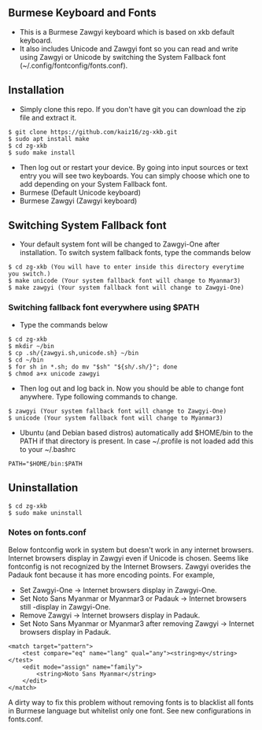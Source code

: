 ## Burmese Keyboard and Fonts

- This is a Burmese Zawgyi keyboard which is based on xkb default keyboard. 
- It also includes Unicode and Zawgyi font so you can read and write using Zawgyi or Unicode by switching the System Fallback font (~/.config/fontconfig/fonts.conf).

## Installation

- Simply clone this repo. If you don't have git you can download the zip file and extract it.
```
$ git clone https://github.com/kaiz16/zg-xkb.git
$ sudo apt install make
$ cd zg-xkb
$ sudo make install
```
- Then log out or restart your device. By going into input sources or text entry you will see two keyboards. You can simply choose which one to add depending on your System Fallback font. 
- Burmese (Default Unicode keyboard) 
- Burmese Zawgyi (Zawgyi keyboard) 

## Switching System Fallback font

- Your default system font will be changed to Zawgyi-One after installation. To switch system fallback fonts, type the commands below
```
$ cd zg-xkb (You will have to enter inside this directory everytime you switch.)
$ make unicode (Your system fallback font will change to Myanmar3)
$ make zawgyi (Your system fallback font will change to Zawgyi-One)
```

### Switching fallback font everywhere using $PATH

- Type the commands below
```
$ cd zg-xkb
$ mkdir ~/bin
$ cp .sh/{zawgyi.sh,unicode.sh} ~/bin 
$ cd ~/bin
$ for sh in *.sh; do mv "$sh" "${sh/.sh/}"; done
$ chmod a+x unicode zawgyi
```
- Then log out and log back in. Now you should be able to change font anywhere. Type following commands to change.
```
$ zawgyi (Your system fallback font will change to Zawgyi-One)
$ unicode (Your system fallback font will change to Myanmar3)
```
- Ubuntu (and Debian based distros) automatically add $HOME/bin to the PATH if that directory is present. In case ~/.profile is not loaded add this to your ~/.bashrc
```
PATH="$HOME/bin:$PATH
```

## Uninstallation
```
$ cd zg-xkb
$ sudo make uninstall 
```
### Notes on fonts.conf

Below fontconfig work in system but doesn't work in any internet browsers. Internet browsers display in Zawgyi even if Unicode is chosen.
Seems like fontconfig is not recognized by the Internet Browsers.
Zawgyi overides the Padauk font because it has more encoding points.
For example,
- Set Zawgyi-One -> Internet browsers display in Zawgyi-One.
- Set Noto Sans Myanmar or Myanmar3 or Padauk -> Internet browsers still -display in Zawgyi-One.
- Remove Zawgyi -> Internet browsers display in Padauk.
- Set Noto Sans Myanmar or Myanmar3 after removing Zawgyi -> Internet browsers display in Padauk.

```
<match target="pattern">
	<test compare="eq" name="lang" qual="any"><string>my</string></test>
	<edit mode="assign" name="family">
		<string>Noto Sans Myanmar</string>
	</edit>
</match>
```
A dirty way to fix this problem without removing fonts is to blacklist all fonts in Burmese language but whitelist only one font. See new configurations in fonts.conf.
